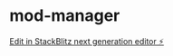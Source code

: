 # mod-manager

[Edit in StackBlitz next generation editor ⚡️](https://stackblitz.com/~/github.com/solomonshalom/mod-manager)